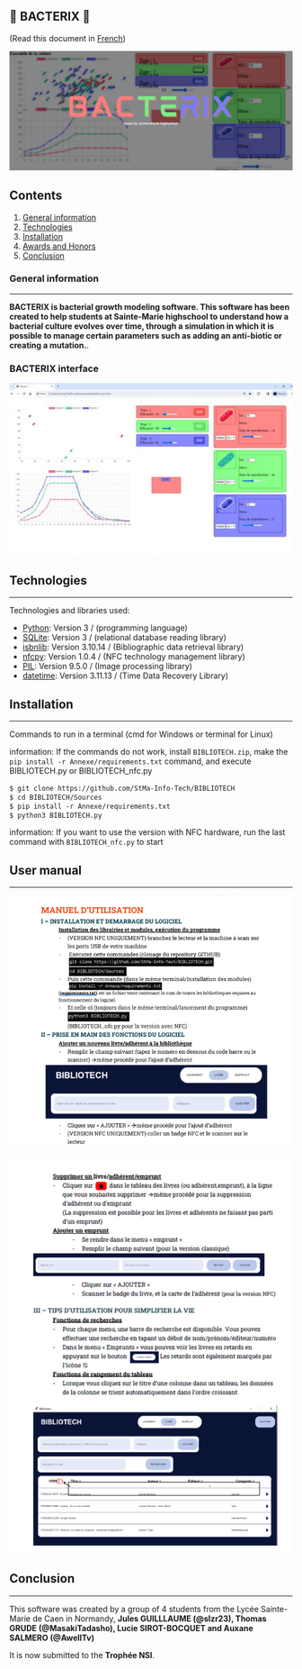 ## 🦠 BACTERIX 🦠

(Read this document in [French](README_fr.md))

<p align="center">
  <img src="https://github.com/StMa-Info-Tech/BACTERIX/blob/main/bacterix%202/image/BACTERIX_img.png" alt="Sublime's custom image"/>
</p>

## Contents
1. [General information](#General-information)
2. [Technologies](#technologies)
3. [Installation](#installation)
4. [Awards and Honors](#user-manual)
5. [Conclusion](#Conclusion)
### General information
***
**BACTERIX is bacterial growth modeling software. This software has been created to help students at Sainte-Marie highschool to understand how a bacterial culture evolves over time, through a simulation in which it is possible to manage certain parameters such as adding an anti-biotic or creating a mutation.**.
### BACTERIX interface
![Image text](https://github.com/StMa-Info-Tech/BACTERIX/blob/main/bacterix%202/image/interface.jpeg)
## Technologies
***
Technologies and libraries used:
* [Python](https://www.python.org/): Version 3 / (programming language)
* [SQLite](https://docs.python.org/3/library/sqlite3.html): Version 3 / (relational database reading library)
* [isbnlib](https://pypi.org/project/isbnlib/): Version 3.10.14 / (Bibliographic data retrieval library)
* [nfcpy](https://nfcpy.readthedocs.io/en/latest/): Version 1.0.4 / (NFC technology management library)
* [PIL](https://pillow.readthedocs.io/en/stable/): Version 9.5.0 / (Image processing library) 
* [datetime](https://docs.python.org/fr/3/library/datetime.html): Version 3.11.13 / (Time Data Recovery Library)
## Installation
***
Commands to run in a terminal (cmd for Windows or terminal for Linux) 


information: If the commands do not work, install ``BIBLIOTECH.zip``, make the ```pip install -r Annexe/requirements.txt``` command, and execute BIBLIOTECH.py or BIBLIOTECH_nfc.py
```
$ git clone https://github.com/StMa-Info-Tech/BIBLIOTECH
$ cd BIBLIOTECH/Sources
$ pip install -r Annexe/requirements.txt
$ python3 BIBLIOTECH.py
```
information: If you want to use the version with NFC hardware, run the last command with ``BIBLIOTECH_nfc.py`` to start 
## User manual
***

<p align="center">
  <img src="https://github.com/StMa-Info-Tech/BIBLIOTECH/blob/main/img_readme/Capture.PNG"/>
</p>

<p align="center">
  <img src="https://github.com/StMa-Info-Tech/BIBLIOTECH/blob/main/img_readme/Capture2.PNG"/>
</p>

## Conclusion
***
This software was created by a group of 4 students from the Lycée Sainte-Marie de Caen in Normandy, **Jules GUILLLAUME (@slzr23), Thomas GRUDE (@MasakiTadasho), Lucie SIROT-BOCQUET and Auxane SALMERO (@AwellTv)**

It is now submitted to the **Trophée NSI**.
